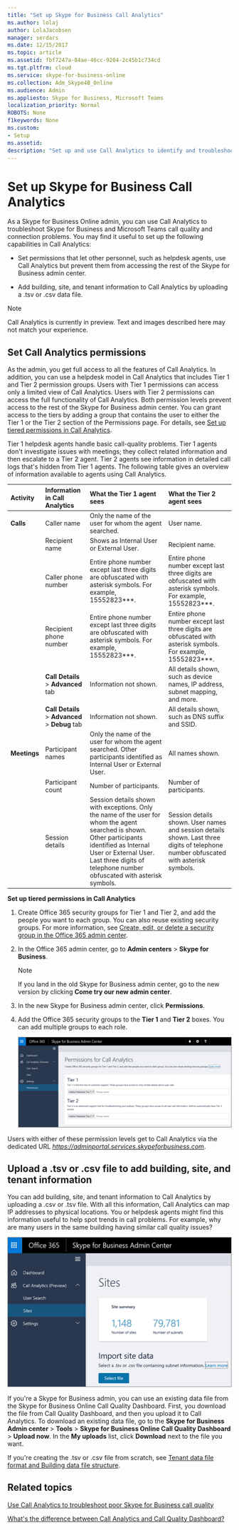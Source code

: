 ```yaml
---
title: "Set up Skype for Business Call Analytics"
ms.author: lolaj
author: LolaJacobsen
manager: serdars
ms.date: 12/15/2017
ms.topic: article
ms.assetid: fbf7247a-84ae-46cc-9204-2c45b1c734cd 
ms.tgt.pltfrm: cloud
ms.service: skype-for-business-online
ms.collection: Adm_Skype4B_Online
ms.audience: Admin
ms.appliesto: Skype for Business, Microsoft Teams
localization_priority: Normal
ROBOTS: None
f1keywords: None
ms.custom:
- Setup
ms.assetid: 
description: "Set up and use Call Analytics to identify and troubleshoot Skype for Business and Microsoft Teams call quality problems."
---
```


# Set up Skype for Business Call Analytics

As a Skype for Business Online admin, you can use Call Analytics to troubleshoot Skype for Business and Microsoft Teams call quality and connection problems. You may find it useful to set up the following capabilities in Call Analytics:
  
- Set permissions that let other personnel, such as helpdesk agents, use Call Analytics but prevent them from accessing the rest of the Skype for Business admin center. 
    
- Add building, site, and tenant information to Call Analytics by uploading a .tsv or .csv data file.
    
> [!NOTE]
> Call Analytics is currently in preview. Text and images described here may not match your experience. 
  
## Set Call Analytics permissions
<a name="BKMK_SetCAPerms"></a>

As the admin, you get full access to all the features of Call Analytics. In addition, you can use a helpdesk model in Call Analytics that includes Tier 1 and Tier 2 permission groups. Users with Tier 1 permissions can access only a limited view of Call Analytics. Users with Tier 2 permissions can access the full functionality of Call Analytics. Both permission levels prevent access to the rest of the Skype for Business admin center. You can grant access to the tiers by adding a group that contains the user to either the Tier 1 or the Tier 2 section of the Permissions page. For details, see [Set up tiered permissions in Call Analytics](set-up-call-analytics.md#BKMK_SetUpTier).
  
Tier 1 helpdesk agents handle basic call-quality problems. Tier 1 agents don't investigate issues with meetings; they collect related information and then escalate to a Tier 2 agent. Tier 2 agents see information in detailed call logs that's hidden from Tier 1 agents. The following table gives an overview of information available to agents using Call Analytics.


|**Activity**|**Information in Call Analytics**|**What the Tier 1 agent sees**|**What the Tier 2 agent sees**|
|:-----|:-----|:-----|:-----|
|**Calls** <br/> |Caller name  <br/> |Only the name of the user for whom the agent searched.  <br/> |User name.  <br/> |
||Recipient name  <br/> |Shows as Internal User or External User.  <br/> |Recipient name.  <br/> |
||Caller phone number  <br/> |Entire phone number except last three digits are obfuscated with asterisk symbols. For example, 15552823***.  <br/> |Entire phone number except last three digits are obfuscated with asterisk symbols. For example, 15552823***.  <br/> |
||Recipient phone number  <br/> |Entire phone number except last three digits are obfuscated with asterisk symbols. For example, 15552823***.  <br/> |Entire phone number except last three digits are obfuscated with asterisk symbols. For example, 15552823***.  <br/> |
||**Call Details** > **Advanced** tab <br/> |Information not shown.  <br/> |All details shown, such as device names, IP address, subnet mapping, and more.  <br/> |
||**Call Details** > **Advanced** > **Debug** tab <br/> |Information not shown.  <br/> |All details shown, such as DNS suffix and SSID.  <br/> |
|**Meetings** <br/> |Participant names  <br/> |Only the name of the user for whom the agent searched. Other participants identified as Internal User or External User.  <br/> |All names shown.  <br/> |
||Participant count  <br/> |Number of participants.  <br/> |Number of participants.  <br/> |
||Session details  <br/> |Session details shown with exceptions. Only the name of the user for whom the agent searched is shown. Other participants identified as Internal User or External User. Last three digits of telephone number obfuscated with asterisk symbols.  <br/> |Session details shown. User names and session details shown. Last three digits of telephone number obfuscated with asterisk symbols.  <br/> |
   
 **Set up tiered permissions in Call Analytics**
<a name="BKMK_SetUpTier"> </a>
  
1. Create Office 365 security groups for Tier 1 and Tier 2, and add the people you want to each group. You can also reuse existing security groups. For more information, see [Create, edit, or delete a security group in the Office 365 admin center](https://support.office.com/article/55c96b32-e086-4c9e-948b-a018b44510cb).
    
2. In the Office 365 admin center, go to **Admin centers** > **Skype for Business**.
    
    > [!NOTE]
    > If you land in the old Skype for Business admin center, go to the new version by clicking **Come try our new admin center**. 
  
3. In the new Skype for Business admin center, click **Permissions**.
    
4. Add the Office 365 security groups to the **Tier 1** and **Tier 2** boxes. You can add multiple groups to each role.
    
     ![Screenshot shows the Permissions for Call Analytics page with the options for Tier 1 and Tier 2 permissions.](../images/ed5b6b05-b407-4363-8cf0-a6e79027f64b.png)
  
 Users with either of these permission levels get to Call Analytics via the dedicated URL *https://adminportal.services.skypeforbusiness.com*.
  
## Upload a .tsv or .csv file to add building, site, and tenant information
<a name="BKMK_UploadFiles"> </a>

You can add building, site, and tenant information to Call Analytics by uploading a .csv or .tsv file. With all this information, Call Analytics can map IP addresses to physical locations. You or helpdesk agents might find this information useful to help spot trends in call problems. For example, why are many users in the same building having similar call quality issues? 
  
![Screenshot shows the Sites page with values for Number of sites and Number of subnets, and the Select file button to import site data by uploading a .tsv or a .csv file.](../images/b2f3a5cb-32b5-4f60-a9af-0691aa6ff1e8.png)
  
If you're a Skype for Business admin, you can use an existing data file from the Skype for Business Online Call Quality Dashboard. First, you download the file from Call Quality Dashboard, and then you upload it to Call Analytics. To download an existing data file, go to the **Skype for Business Admin center** > **Tools** > **Skype for Business Online Call Quality Dashboard** > **Upload now**. In the **My uploads** list, click **Download** next to the file you want.
  
If you're creating the .tsv or .csv file from scratch, see [Tenant data file format and Building data file structure](turning-on-and-using-call-quality-dashboard.md#BKMKTenantDataFile).
  
## Related topics
<a name="BKMK_UploadFiles"> </a>

[Use Call Analytics to troubleshoot poor Skype for Business call quality](use-call-analytics-to-troubleshoot-poor-call-quality.md)

[What's the difference between Call Analytics and Call Quality Dashboard?](difference-between-call-analytics-and-call-quality-dashboard.md)